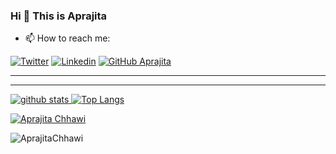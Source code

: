 ### Hi 👋 This is Aprajita
  
- 📫 How to reach me:

[![Twitter](https://img.shields.io/twitter/follow/AprajitaChhawi?style=social)](https://twitter.com/AprajitaChhawi/)  [![Linkedin](https://img.shields.io/badge/-LinkedIn-0073b1?style=social&logo=Linkedin&link=https://www.linkedin.com/in/aprajita-chhawi-a5584b176/)](https://www.linkedin.com/in/aprajita-chhawi-a5584b176/) [![GitHub Aprajita ](https://img.shields.io/github/followers/AprajitaChhawi?label=follow&style=social)](https://github.com/AprajitaChhawi)  <a href="https://dev.to/AprajitaChhawi">
_________________________________________________________________
_________________________________________________________________

 ![github stats](https://github-readme-stats.vercel.app/api?username=AprajitaChhawi&show_icons=true&count_private=true&include_all_commits=true)   [![Top Langs](https://github-readme-stats.vercel.app/api/top-langs/?username=AprajitaChhawi&layout=compact)](https://github.com/AprajitaChhawi/)     


[![Aprajita Chhawi](https://geeks-for-geeks-stats-api-napiyo.vercel.app/?userName=bitwisekinza)](https://auth.geeksforgeeks.org/user/bitwisekinza/)

 
 
 <img src="https://komarev.com/ghpvc/?username=AprajitaChhawi" alt="AprajitaChhawi" />
